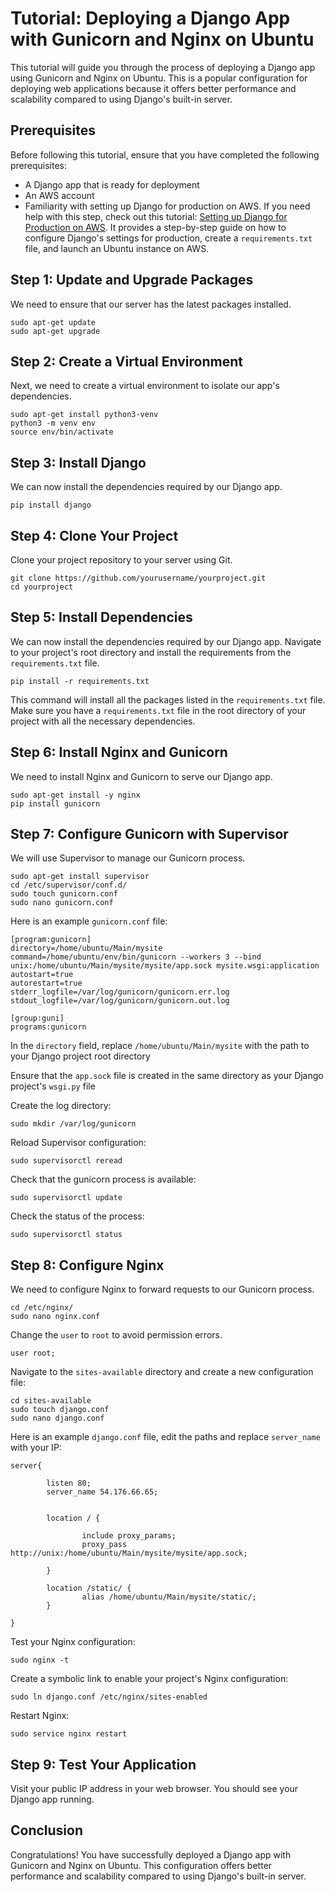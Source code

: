 # Tutorial: Deploying a Django App with Gunicorn and Nginx on Ubuntu

This tutorial will guide you through the process of deploying a Django app using Gunicorn and Nginx on Ubuntu. This is a popular configuration for deploying web applications because it offers better performance and scalability compared to using Django's built-in server.

## Prerequisites

Before following this tutorial, ensure that you have completed the following prerequisites:

- A Django app that is ready for deployment
- An AWS account
- Familiarity with setting up Django for production on AWS. If you need help with this step, check out this tutorial: [Setting up Django for Production on AWS](https://github.com/cgarcia156/Tutorial-Setting-up-Django-for-Production-on-AWS). It provides a step-by-step guide on how to configure Django's settings for production, create a `requirements.txt` file, and launch an Ubuntu instance on AWS.


## Step 1: Update and Upgrade Packages

We need to ensure that our server has the latest packages installed.

```
sudo apt-get update
sudo apt-get upgrade
```


## Step 2: Create a Virtual Environment

Next, we need to create a virtual environment to isolate our app's dependencies.

```
sudo apt-get install python3-venv
python3 -m venv env
source env/bin/activate
```


## Step 3: Install Django

We can now install the dependencies required by our Django app.

```
pip install django
```


## Step 4: Clone Your Project

Clone your project repository to your server using Git.

```
git clone https://github.com/yourusername/yourproject.git
cd yourproject
```

## Step 5: Install Dependencies

We can now install the dependencies required by our Django app. Navigate to your project's root directory and install the requirements from the `requirements.txt` file.

```
pip install -r requirements.txt
```

This command will install all the packages listed in the `requirements.txt` file. Make sure you have a `requirements.txt` file in the root directory of your project with all the necessary dependencies.


## Step 6: Install Nginx and Gunicorn

We need to install Nginx and Gunicorn to serve our Django app.

```
sudo apt-get install -y nginx
pip install gunicorn
```


## Step 7: Configure Gunicorn with Supervisor

We will use Supervisor to manage our Gunicorn process.

```
sudo apt-get install supervisor
cd /etc/supervisor/conf.d/
sudo touch gunicorn.conf
sudo nano gunicorn.conf
```

Here is an example `gunicorn.conf` file:

```
[program:gunicorn]
directory=/home/ubuntu/Main/mysite
command=/home/ubuntu/env/bin/gunicorn --workers 3 --bind unix:/home/ubuntu/Main/mysite/mysite/app.sock mysite.wsgi:application  
autostart=true
autorestart=true
stderr_logfile=/var/log/gunicorn/gunicorn.err.log
stdout_logfile=/var/log/gunicorn/gunicorn.out.log

[group:guni]
programs:gunicorn
```

In the `directory` field, replace `/home/ubuntu/Main/mysite` with the path to your Django project root directory

Ensure that the `app.sock` file is created in the same directory as your Django project's `wsgi.py` file

Create the log directory:

```
sudo mkdir /var/log/gunicorn
```

Reload Supervisor configuration:

```
sudo supervisorctl reread
```

Check that the gunicorn process is available:

```
sudo supervisorctl update
```

Check the status of the process:

```
sudo supervisorctl status
```

## Step 8: Configure Nginx

We need to configure Nginx to forward requests to our Gunicorn process.

```
cd /etc/nginx/
sudo nano nginx.conf
```

Change the `user` to `root` to avoid permission errors.

```
user root;
```

Navigate to the `sites-available` directory and create a new configuration file:

```
cd sites-available
sudo touch django.conf
sudo nano django.conf
```

Here is an example `django.conf` file, edit the paths and replace `server_name` with your IP:

```
server{

        listen 80;
        server_name 54.176.66.65;


        location / {

                include proxy_params;
                proxy_pass http://unix:/home/ubuntu/Main/mysite/mysite/app.sock;

        }

        location /static/ {
                alias /home/ubuntu/Main/mysite/static/;
        }

}

```

Test your Nginx configuration:

```
sudo nginx -t
```

Create a symbolic link to enable your project's Nginx configuration:

```
sudo ln django.conf /etc/nginx/sites-enabled
```

Restart Nginx:

```
sudo service nginx restart
```

## Step 9: Test Your Application

Visit your public IP address in your web browser. You should see your Django app running.

## Conclusion

Congratulations! You have successfully deployed a Django app with Gunicorn and Nginx on Ubuntu. This configuration offers better performance and scalability compared to using Django's built-in server.




